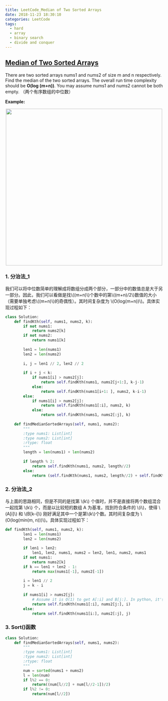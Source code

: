 ```yaml
---
title: LeetCode_Median of Two Sorted Arrays
date: 2018-11-23 18:30:10
categories: LeetCode
tags: 
  - hard
  - array
  - binary search
  - divide and conquer
---
```


## [Median of Two Sorted Arrays](https://leetcode.com/problems/median-of-two-sorted-arrays/)

There are two sorted arrays nums1 and nums2 of size m and n respectively. Find the median of the two sorted arrays. The overall run time complexity should be **O(log (m+n))**. You may assume nums1 and nums2 cannot be both empty.
（两个有序数组的中位数）

<!--more-->

**Example:** 

<div align=center>
	<img src="/images/leetcode_4.png" width = "500" align=center/>
</div>

### 1. 分治法_1
我们可以将中位数简单的理解成将数组分成两个部分，一部分中的数值总是大于另一部分。因此，我们可以看做是找\\((m+n)\\)个数中的第\\((m+n)/2\\)数值的大小（需要单独考虑\\((m+n)\\)的奇偶性）。其时间复杂度为 \\(O(log(m+n))\\)。具体实现过程如下：
```python
class Solution:
    def findKth(self, nums1, nums2, k):
        if not nums1:
            return nums2[k]
        if not nums2:
            return nums1[k]
        
        len1 = len(nums1)
        len2 = len(nums2)
        
        i, j = len1 // 2, len2 // 2
        
        if i + j < k:
            if nums1[i] > nums2[j]:
                return self.findKth(nums1, nums2[j+1:], k-j-1)
            else:
                return self.findKth(nums1[i+1: ], nums2, k-i-1)
        else:
            if nums1[i] > nums2[j]:
                return self.findKth(nums1[:i], nums2, k)
            else:
                return self.findKth(nums1, nums2[:j], k)
                
    def findMedianSortedArrays(self, nums1, nums2):
        """
        :type nums1: List[int]
        :type nums2: List[int]
        :rtype: float
        """
        length = len(nums1) + len(nums2)
        
        if length % 2:
            return self.findKth(nums1, nums2, length//2)
        else:
            return (self.findKth(nums1, nums2, length//2) + self.findKth(nums1, nums2, length//2-1))/2
```

### 2. 分治法_2
与上面的思路相同，但是不同的是找第 \\(k\\) 个值时，并不是直接将两个数组混合一起找第 \\(k\\) 个，而是以比较短的数组 A 为基准，找到符合条件的 \\(i\\)，使得 \\(A[i]\\) 和 \\(B[k-i]\\) 刚好满足其中一个是第\\(k\\)个数。其时间复杂度为 \\(O(log(min(m, n)))\\)。具体实现过程如下：
```python
def findKth(self, nums1, nums2, k):
        len1 = len(nums1)
        len2 = len(nums2)
        
        if len1 > len2:
            len1, len2, nums1, nums2 = len2, len1, nums2, nums1
        if not nums1:
            return nums2[k]
        if k == len1 + len2 - 1:
            return max(nums1[-1], nums2[-1])
        
        i = len1 // 2
        j = k - i
        
        if nums1[i] > nums2[j]:
            # Assume it is O(1) to get A[:i] and B[j:]. In python, it's not but in cpp it is.
            return self.findKth(nums1[:i], nums2[j:], i)
        else:
            return self.findKth(nums1[i:], nums2[:j], j)
```

### 3. Sort()函数
```python
class Solution:
    def findMedianSortedArrays(self, nums1, nums2):
        """
        :type nums1: List[int]
        :type nums2: List[int]
        :rtype: float
        """
        num = sorted(nums1 + nums2)
        l = len(num)
        if l%2 == 0:
            return((num[l//2] + num[l//2-1])/2)
        if l%2 != 0:
            return(num[l//2])
```